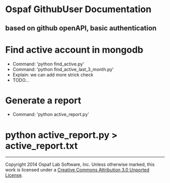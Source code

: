 # Ospaf GithubUser Documentation

## based on github openAPI, basic authentication

# Find active account in mongodb
 - Command: 'python find_active.py'
 - Command: 'python find_active_last_3_month.py'
 - Explain: we can add more strick check
 - TODO...

# Generate a report
 - Command: 'python active_report.py'

# python active_report.py > active_report.txt

- - -
Copyright 2014 Ospaf Lab Software, Inc. Unless otherwise marked, this work is licensed under a [Creative Commons Attribution 3.0 Unported License](http://creativecommons.org/licenses/by/3.0/).
